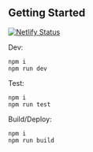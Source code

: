 ## Getting Started
[![Netlify Status](https://api.netlify.com/api/v1/badges/8f9c9ab0-c560-410e-a574-061d26cb2da3/deploy-status)](https://app.netlify.com/sites/dev-mepop/deploys)

Dev:
```
npm i
npm run dev
```


Test:
```
npm i
npm run test
```

Build/Deploy:
```
npm i
npm run build
```
